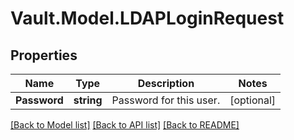 # Vault.Model.LDAPLoginRequest

## Properties

Name | Type | Description | Notes
------------ | ------------- | ------------- | -------------
**Password** | **string** | Password for this user. | [optional] 

[[Back to Model list]](../README.md#documentation-for-models) [[Back to API list]](../README.md#documentation-for-api-endpoints) [[Back to README]](../README.md)

